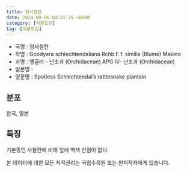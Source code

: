 ```yaml
---
title: 청사철란
date: 2024-09-06 04:31:25 +0800
category: [식물도감]
tag: [식물도감]
---
```




- 국명 : 청사철란
- 학명 : Goodyera schlechtendaliana Rchb.f. f. similis (Blume) Makino
- 과명 : 앵글러 - 난초과 (Orchidaceae) APG Ⅳ- 난초과 (Orchidaceae)
- 일본명 : 
- 영문명 : Spotless Schlechtendal’s rattlesnake plantain


## 분포
한국, 일본
## 특징
기본종인 사철란에 비해 잎에 백색 반점이 없다.






본 데이터에 대한 모든 저작권리는 국립수목원 또는 원저작자에게 있습니다.
